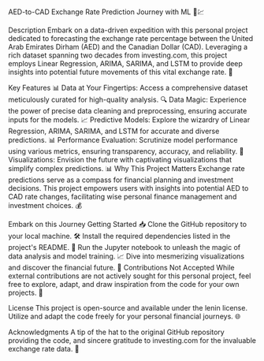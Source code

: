 AED-to-CAD Exchange Rate Prediction Journey with ML 💱💹


Description
Embark on a data-driven expedition with this personal project dedicated to forecasting the exchange rate percentage between the United Arab Emirates Dirham (AED) and the Canadian Dollar (CAD). Leveraging a rich dataset spanning two decades from investing.com, this project employs Linear Regression, ARIMA, SARIMA, and LSTM to provide deep insights into potential future movements of this vital exchange rate. 🚀

Key Features
📊 Data at Your Fingertips: Access a comprehensive dataset meticulously curated for high-quality analysis.
🔍 Data Magic: Experience the power of precise data cleaning and preprocessing, ensuring accurate inputs for the models.
📈 Predictive Models: Explore the wizardry of Linear Regression, ARIMA, SARIMA, and LSTM for accurate and diverse predictions.
📊 Performance Evaluation: Scrutinize model performance using various metrics, ensuring transparency, accuracy, and reliability.
🌟 Visualizations: Envision the future with captivating visualizations that simplify complex predictions. 📊
Why This Project Matters
Exchange rate predictions serve as a compass for financial planning and investment decisions. This project empowers users with insights into potential AED to CAD rate changes, facilitating wise personal finance management and investment choices. 💰

Embark on this Journey
Getting Started
📥 Clone the GitHub repository to your local machine.
🛠️ Install the required dependencies listed in the project's README.
🚀 Run the Jupyter notebook to unleash the magic of data analysis and model training.
📈 Dive into mesmerizing visualizations and discover the financial future. 💎
Contributions Not Accepted
While external contributions are not actively sought for this personal project, feel free to explore, adapt, and draw inspiration from the code for your own projects. 🌠

License
This project is open-source and available under the lenin license. Utilize and adapt the code freely for your personal financial journeys. 🌐

Acknowledgments
A tip of the hat to the original GitHub repository providing the code, and sincere gratitude to investing.com for the invaluable exchange rate data. 🙌
